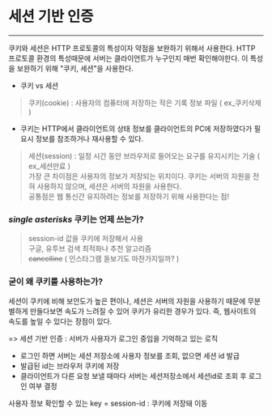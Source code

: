 
세션 기반 인증
=============

<hr/>

쿠키와 세션은 HTTP 프로토콜의 특성이자 약점을 보완하기 위해서 사용한다. 
HTTP 프로토콜 환경의 특성때문에 서버는 클라이언트가 누구인지 매번 확인해야한다.
이 특성을 보완하기 위해 "쿠키, 세션"을 사용한다.



- 쿠키 vs 세션

>쿠키(cookie) : 사용자의 컴퓨터에 저장하는 작은 기록 정보 파일 ( ex_쿠키삭제 )
+ 쿠키는 HTTP에서 클라이언트의 상태 정보를 클라이언트의 PC에 저장하였다가 필요시 정보를 참조하거나 재사용할 수 있다.
>세션(session) : 일정 시간 동안 브라우저로 들어오는 요구를 유지시키는 기술 ( ex_세션만료 )   
>가장 큰 차이점은 사용자의 정보가 저장되는 위치이다. 쿠키는 서버의 자원을 전혀 사용하지 않으며, 세션은 서버의 자원을 사용한다.     
>공통점은 웹 통신간 유지하려는 정보를 저장하기 위해 사용한다는 점!


### *single asterisks* 쿠키는 언제 쓰는가? 
>session-id 값을 쿠키에 저장해서 사용          
>구글, 유투브 검색 최적화나 추천 알고리즘            
>~~cancelline~~ ( 인스타그램 돋보기도 마찬가지일까? )

### 굳이 왜 쿠키를 사용하는가?
세션이 쿠키에 비해 보안도가 높은 편이나, 세션은 서버의 자원을 사용하기 때문에 무분별하게 만들다보면 속도가 느려질 수 있어 쿠키가 유리한 경우가 있다. 즉, 웹사이트의 속도를 높일 수 있다는 장점이 있다.


=> 세션 기반 인증 : 서버가 사용자가 로그인 중임을 기억하고 있는 로직
* 로그인 하면 서버는 세션 저장소에 사용자 정보를 조회, 없으면 세션 id 발급
* 발급된 id는 브라우저 쿠키에 저장
* 클라이언트가 다른 요청 보낼 때마다 서버는 세션저장소에서 세션id로 조회 후 로그인 여부 결정

사용자 정보 확인할 수 있는 key = session-id : 쿠키에 저장돼 이동
